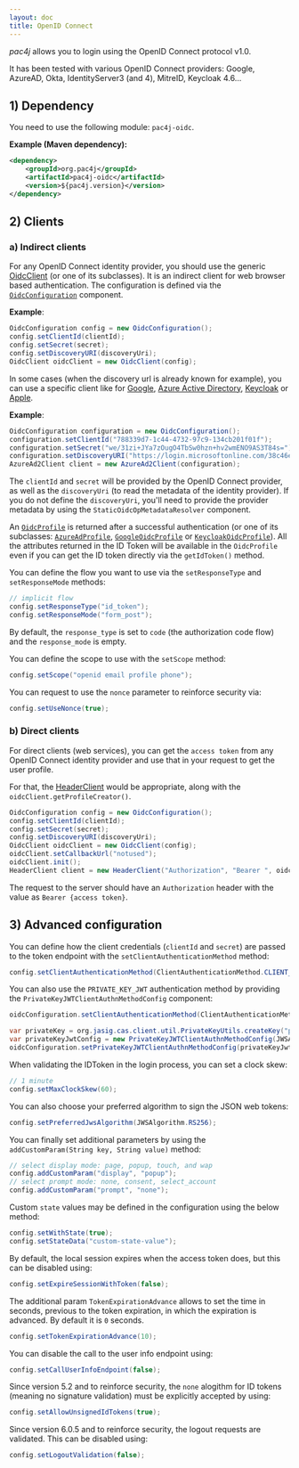 ```yaml
---
layout: doc
title: OpenID Connect
---
```


*pac4j* allows you to login using the OpenID Connect protocol v1.0.

It has been tested with various OpenID Connect providers: Google, AzureAD, Okta, IdentityServer3 (and 4), MitreID, Keycloak 4.6...

## 1) Dependency

You need to use the following module: `pac4j-oidc`.

**Example (Maven dependency):**

```xml
<dependency>
    <groupId>org.pac4j</groupId>
    <artifactId>pac4j-oidc</artifactId>
    <version>${pac4j.version}</version>
</dependency>
```

## 2) Clients

### a) Indirect clients

For any OpenID Connect identity provider, you should use the generic [OidcClient](https://github.com/pac4j/pac4j/blob/master/pac4j-oidc/src/main/java/org/pac4j/oidc/client/OidcClient.java) (or one of its subclasses).
It is an indirect client for web browser based authentication.
The configuration is defined via the [`OidcConfiguration`](https://github.com/pac4j/pac4j/blob/master/pac4j-oidc/src/main/java/org/pac4j/oidc/config/OidcConfiguration.java) component.

**Example**:

```java
OidcConfiguration config = new OidcConfiguration();
config.setClientId(clientId);
config.setSecret(secret);
config.setDiscoveryURI(discoveryUri);
OidcClient oidcClient = new OidcClient(config);
```

In some cases (when the discovery url is already known for example), you can use a specific client like for [Google](https://github.com/pac4j/pac4j/blob/master/pac4j-oidc/src/main/java/org/pac4j/oidc/client/GoogleOidcClient.java),
[Azure Active Directory](https://github.com/pac4j/pac4j/blob/master/pac4j-oidc/src/main/java/org/pac4j/oidc/client/AzureAd2Client.java), [Keycloak](https://github.com/pac4j/pac4j/blob/master/pac4j-oidc/src/main/java/org/pac4j/oidc/client/KeycloakOidcClient.java)
or [Apple](https://github.com/pac4j/pac4j/blob/master/pac4j-oidc/src/main/java/org/pac4j/oidc/client/AppleClient.java).

**Example**:

```java
OidcConfiguration configuration = new OidcConfiguration();
configuration.setClientId("788339d7-1c44-4732-97c9-134cb201f01f");
configuration.setSecret("we/31zi+JYa7zOugO4TbSw0hzn+hv2wmENO9AS3T84s=");
configuration.setDiscoveryURI("https://login.microsoftonline.com/38c46e5a-21f0-46e5-940d-3ca06fd1a330/.well-known/openid-configuration");
AzureAd2Client client = new AzureAd2Client(configuration);
```

The `clientId` and `secret` will be provided by the OpenID Connect provider, as well as the `discoveryUri` (to read the metadata of the identity provider). If you do not define the `discoveryUri`, you'll need to provide the provider metadata by using the `StaticOidcOpMetadataResolver` component.

An [`OidcProfile`](https://github.com/pac4j/pac4j/blob/master/pac4j-oidc/src/main/java/org/pac4j/oidc/profile/OidcProfile.java) is returned after a successful authentication (or one of its subclasses: [`AzureAdProfile`](https://github.com/pac4j/pac4j/blob/master/pac4j-oidc/src/main/java/org/pac4j/oidc/profile/azuread/AzureAdProfile.java), [`GoogleOidcProfile`](https://github.com/pac4j/pac4j/blob/master/pac4j-oidc/src/main/java/org/pac4j/oidc/profile/google/GoogleOidcProfile.java)
or  [`KeycloakOidcProfile`](https://github.com/pac4j/pac4j/blob/master/pac4j-oidc/src/main/java/org/pac4j/oidc/profile/keycloak/KeycloakOidcProfile.java)). All the attributes returned in the ID Token will be available in the `OidcProfile` even if you can get the ID token directly via the `getIdToken()` method.

You can define the flow you want to use via the `setResponseType` and `setResponseMode` methods:

```java
// implicit flow
config.setResponseType("id_token");
config.setResponseMode("form_post");
```

By default, the `response_type` is set to `code` (the authorization code flow) and the `response_mode` is empty.

You can define the scope to use with the `setScope` method:

```java
config.setScope("openid email profile phone");
```

You can request to use the `nonce` parameter to reinforce security via:

```java
config.setUseNonce(true);
```

### b) Direct clients

For direct clients (web services), you can get the `access token` from any OpenID Connect identity provider and use that in your request to get the user profile.

For that, the [HeaderClient](https://github.com/pac4j/pac4j/blob/master/pac4j-http/src/main/java/org/pac4j/http/client/direct/HeaderClient.java) would be appropriate, along with the `oidcClient.getProfileCreator()`.

```java
OidcConfiguration config = new OidcConfiguration();
config.setClientId(clientId);
config.setSecret(secret);
config.setDiscoveryURI(discoveryUri);
OidcClient oidcClient = new OidcClient(config);
oidcClient.setCallbackUrl("notused");
oidcClient.init();
HeaderClient client = new HeaderClient("Authorization", "Bearer ", oidcClient.getProfileCreator());
```

The request to the server should have an `Authorization` header with the value as `Bearer {access token}`.

## 3) Advanced configuration

You can define how the client credentials (`clientId` and `secret`)  are passed to the token endpoint with the `setClientAuthenticationMethod` method:

```java
config.setClientAuthenticationMethod(ClientAuthenticationMethod.CLIENT_SECRET_BASIC);
```

You can also use the `PRIVATE_KEY_JWT` authentication method by providing the `PrivateKeyJWTClientAuthnMethodConfig` component:

```java
oidcConfiguration.setClientAuthenticationMethod(ClientAuthenticationMethod.PRIVATE_KEY_JWT);

var privateKey = org.jasig.cas.client.util.PrivateKeyUtils.createKey("private-key.pem", "RSA");
var privateKeyJwtConfig = new PrivateKeyJWTClientAuthnMethodConfig(JWSAlgorithm.RS256, privateKey, "12345");
oidcConfiguration.setPrivateKeyJWTClientAuthnMethodConfig(privateKeyJwtConfig);
```

When validating the IDToken in the login process, you can set a clock skew:

```java
// 1 minute
config.setMaxClockSkew(60);
```

You can also choose your preferred algorithm to sign the JSON web tokens:

```java
config.setPreferredJwsAlgorithm(JWSAlgorithm.RS256);
```

You can finally set additional parameters by using the `addCustomParam(String key, String value)` method:

```java
// select display mode: page, popup, touch, and wap
config.addCustomParam("display", "popup");
// select prompt mode: none, consent, select_account
config.addCustomParam("prompt", "none");
```

Custom `state` values may be defined in the configuration using the below method:

```java
config.setWithState(true);
config.setStateData("custom-state-value");
```

By default, the local session expires when the access token does, but this can be disabled using:

```java
config.setExpireSessionWithToken(false);
```

The additional param `TokenExpirationAdvance` allows to set the time in seconds, previous to the token expiration, in which the expiration is advanced. By default it is `0` seconds.

```java
config.setTokenExpirationAdvance(10);
```

You can disable the call to the user info endpoint using:

```java
config.setCallUserInfoEndpoint(false);
```

Since version 5.2 and to reinforce security, the `none` alogithm for ID tokens (meaning no signature validation) must be explicitly accepted by using:

```java
config.setAllowUnsignedIdTokens(true);
```

Since version 6.0.5 and to reinforce security, the logout requests are validated. This can be disabled using:

```java
config.setLogoutValidation(false);
```
